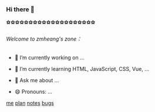 ### Hi there 👋

⚽⚽⚽⚽⚽⚽⚽⚽⚽⚽⚽⚽⚽⚽⚽⚽⚽⚽⚽⚽

###### Welcome to zmheang's zone：

- 🔭 I’m currently working on ...

- 🌱 I’m currently learning HTML, JavaScript, CSS, Vue, ...

- 💬 Ask me about ...

- 😄 Pronouns: ...


<!-- 
[![Anurag's GitHub stats](https://github-readme-stats.vercel.app/api?username=zmheang)](https://github.com/anuraghazra/github-readme-stats)
-->



[me]()               [plan]()              [notes]()               [bugs]()	      	
